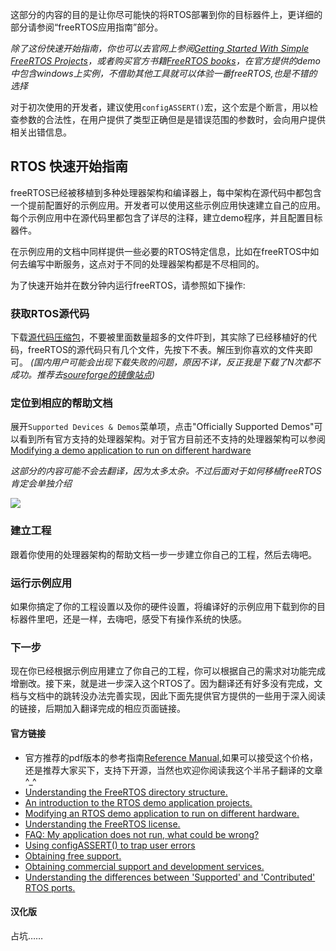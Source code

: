 这部分的内容的目的是让你尽可能快的将RTOS部署到你的目标器件上，更详细的部分请参阅“freeRTOS应用指南”部分。

*除了这份快速开始指南，你也可以去官网上参阅[Getting Started With Simple FreeRTOS Projects](http://www.freertos.org/simple-freertos-demos.html)，或者购买官方书籍[FreeRTOS books](http://www.freertos.org/Documentation)，在官方提供的demo中包含windows上实例，不借助其他工具就可以体验一番freeRTOS,也是不错的选择*

对于初次使用的开发者，建议使用`configASSERT()`宏，这个宏是个断言，用以检查参数的合法性，在用户提供了类型正确但是是错误范围的参数时，会向用户提供相关出错信息。

## RTOS 快速开始指南

freeRTOS已经被移植到多种处理器架构和编译器上，每中架构在源代码中都包含一个提前配置好的示例应用。开发者可以使用这些示例应用快速建立自己的应用。每个示例应用中在源代码里都包含了详尽的注释，建立demo程序，并且配置目标器件。

在示例应用的文档中同样提供一些必要的RTOS特定信息，比如在freeRTOS中如何去编写中断服务，这点对于不同的处理器架构都是不尽相同的。

为了快速开始并在数分钟内运行freeRTOS，请参照如下操作:

### 获取RTOS源代码

下载[源代码压缩包](http://www.freertos.org/a00104.html)，不要被里面数量超多的文件吓到，其实除了已经移植好的代码，freeRTOS的源代码只有几个文件，先按下不表。解压到你喜欢的文件夹即可。
*(国内用户可能会出现下载失败的问题，原因不详，反正我是下载了N次都不成功。推荐去[soureforge的镜像站点](http://sourceforge.mirrorservice.org/f/fr/freertos/FreeRTOS/))*

### 定位到相应的帮助文档
展开`Supported Devices & Demos`菜单项，点击"Officially Supported Demos"可以看到所有官方支持的处理器架构。对于官方目前还不支持的处理器架构可以参阅[ Modifying a demo application to run on different hardware](http://www.freertos.org/porting-a-freertos-demo-to-different-hardware.html)

*这部分的内容可能不会去翻译，因为太多太杂。不过后面对于如何移植freeRTOS肯定会单独介绍*

![](http://www.freertos.org/locating-freertos-documentation.gif)

### 建立工程
跟着你使用的处理器架构的帮助文档一步一步建立你自己的工程，然后去嗨吧。

### 运行示例应用
如果你搞定了你的工程设置以及你的硬件设置，将编译好的示例应用下载到你的目标器件里吧，还是一样，去嗨吧，感受下有操作系统的快感。

### 下一步
现在你已经根据示例应用建立了你自己的工程，你可以根据自己的需求对功能完成增删改。接下来，就是进一步深入这个RTOS了。因为翻译还有好多没有完成，文档与文档中的跳转没办法完善实现，因此下面先提供官方提供的一些用于深入阅读的链接，后期加入翻译完成的相应页面链接。

#### 官方链接

- 官方推荐的pdf版本的参考指南[Reference Manual](http://shop.freertos.org/FreeRTOS_tutorial_books_and_reference_manuals_s/1825.htm),如果可以接受这个价格，还是推荐大家买下，支持下开源，当然也欢迎你阅读我这个半吊子翻译的文章^_^
- [Understanding the FreeRTOS directory structure.](http://www.freertos.org/a00017.html)
- [An introduction to the RTOS demo application projects.](http://www.freertos.org/a00102.html)
- [Modifying an RTOS demo application to run on different hardware.](http://www.freertos.org/porting-a-freertos-demo-to-different-hardware.html)
- [Understanding the FreeRTOS license.](http://www.freertos.org/a00114.html)
- [FAQ: My application does not run, what could be wrong?](http://www.freertos.org/FAQHelp.html)
- [Using configASSERT() to trap user errors](http://www.freertos.org/a00110.html#configASSERT)
- [Obtaining free support.](http://www.freertos.org/FreeRTOS_Support_Forum_Archive/freertos_support_forum_archive_index.html)
- [Obtaining commercial support and development services.](http://www.openrtos.com/)
- [Understanding the differences between 'Supported' and 'Contributed' RTOS ports.](http://www.freertos.org/differences-between-officially-supported-and-contributed-FreeRTOS-code.html)

#### 汉化版
占坑……